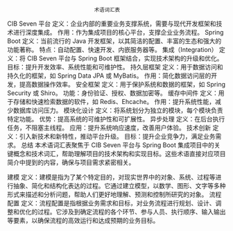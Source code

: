                                 术语词汇表
                                
CIB Seven 平台
定义：企业内部的重要业务支撑系统，需要与现代开发框架和技术进行深度集成。
作用：作为集成项目的核心平台，支撑企业业务流程。
Spring Boot
定义：当前流行的 Java 开发框架，以其简洁的配置、丰富的生态和强大的功能著称。
特点：自动配置、快速开发、内嵌服务器等。
集成（Integration）
定义：将 CIB Seven 平台与 Spring Boot 框架结合，实现技术架构的升级和优化。
目标：提升开发效率、系统性能和可维护性。
持久层框架
定义：用于数据访问和持久化的框架，如 Spring Data JPA 或 MyBatis。
作用：简化数据访问层的开发，提高数据操作效率。
安全框架
定义：用于保护系统和数据的框架，如 Spring Security 或 Shiro。
功能：身份验证、授权、数据加密等。
缓存中间件
定义：用于存储和快速检索数据的软件，如 Redis、Ehcache。
作用：提升系统性能，减少数据库访问压力。
模块化设计
定义：将系统划分为独立的模块，每个模块负责特定功能。
优势：提高系统的可维护性和可扩展性。
异步处理
定义：在后台执行任务，不阻塞主线程。
应用：提升系统响应速度，改善用户体验。
技术创新
定义：引入新技术和新特性，推动平台升级。
目标：提升企业竞争力，满足业务需求。
总结
本术语词汇表聚焦于 CIB Seven 平台与 Spring Boot 集成项目中的关键概念和技术词汇，帮助理解项目的技术架构和实现目标。这些术语直接对应项目简介中提到的内容，确保与项目需求紧密相关。

建模
定义：建模是指为了某个特定目的，对现实世界中的对象、系统、过程等进行抽象、简化和结构化表达的过程。它通过建立模型，以数学、图形、文字等多种形式来描述和分析问题，帮助人们更好地理解、预测和控制所研究的对象。
流程配置
定义：流程配置是指根据业务需求和目标，对业务流程进行规划、设计、调整和优化的过程。它涉及到确定流程的各个环节、参与人员、执行顺序、输入输出等要素，以确保流程的高效运行和达成预期的业务目标。